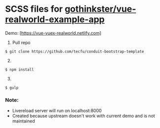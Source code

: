 # SCSS files for [gothinkster/vue-realworld-example-app](https://github.com/gothinkster/vue-realworld-example-app)

Demo: [https://vue-vuex-realworld.netlify.com]


1. Pull repo
```
$ git clone https://github.com/tecfu/conduit-bootstrap-template
```

2. 
```
$ npm install
```

3. 
```
$ gulp
```

### Note:

- Livereload server will run on localhost:8000
- Created because upstream doesn't work with current demo and is not maintained
